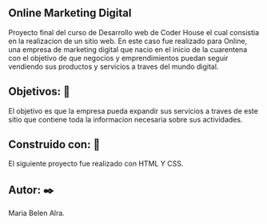 ##  Online Marketing Digital 
  Proyecto final del curso de Desarrollo web de Coder House el cual consistia en la realizacion de un sitio web.
 En este caso fue realizado para Online, una empresa de marketing digital que nacio en el inicio de la cuarentena con el objetivo
de que negocios y emprendimientos puedan seguir vendiendo sus productos y servicios a traves del mundo digital.

  ## Objetivos: 🚀
  El objetivo es que la empresa pueda expandir sus servicios a traves de este sitio que contiene toda
  la informacion necesaria sobre sus actividades.

 ## Construido con: 🔧
 El siguiente proyecto fue realizado con HTML Y CSS.
 
 ## Autor: ✒️
Maria Belen Alra.
  
  

 


